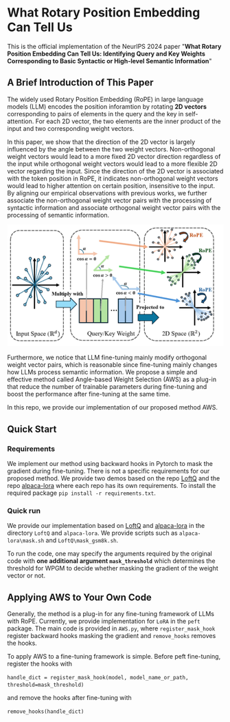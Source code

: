 # What Rotary Position Embedding Can Tell Us

This is the official implementation of the NeurIPS 2024 paper "**What Rotary Position Embedding Can Tell Us:
Identifying Query and Key Weights Corresponding to
Basic Syntactic or High-level Semantic Information**"

## A Brief Introduction of This Paper

The widely used Rotary Position Embedding (RoPE) in large language models (LLM) encodes the position inforamtion by rotating **2D vectors** corresponding to pairs of elements in the query and the key in self-attention.
For each 2D vector, the two elements are the inner product of the input and two corresponding weight vectors.

In this paper, we show that the direction of the 2D vector is largely influenced by the angle between the two weight vectors. Non-orthogonal weight vectors would lead to a more fixed 2D vector direction regardless of the input while orthogonal weight vectors would lead to a more flexible 2D vector regarding the input.
Since the direction of the 2D vector is associated with the token position in RoPE, it indicates non-orthogonal weight vectors would lead to higher attention on certain position, insensitive to the input.
By aligning our empirical observations with previous works, we further associate the non-orthogonal weight vector pairs with the processing of syntactic information and associate orthogonal weight vector pairs with the processing of semantic information.

![image](illustration.png)

Furthermore, we notice that LLM fine-tuning mainly modify orthogonal weight vector pairs, which is reasonable since fine-tuning mainly changes how LLMs process semantic information. 
We propose a simple and effective method called Angle-based Weight Selection (AWS) as a plug-in that reduce the number of trainable parameters during fine-tuning and boost the performance after fine-tuning at the same time. 

In this repo, we provide our implementation of our proposed method AWS.

## Quick Start

### Requirements
We implement our method using backward hooks in Pytorch to mask the gradient during fine-tuning. There is not a specific requirements for our proposed method. 
We provide two demos based on the repo [LoftQ](https://github.com/yxli2123/LoftQ) and the repo [alpaca-lora](https://github.com/tloen/alpaca-lora) where each repo has its own requirements.
To install the required package 
`pip install -r requirements.txt`.

### Quick run

We provide our implementation based on [LoftQ](https://github.com/yxli2123/LoftQ) and [alpaca-lora](https://github.com/tloen/alpaca-lora) in the directory `LoftQ` and `alpaca-lora`. We provide scripts such as `alpaca-lora\mask.sh` and `LoftQ\mask_gsm8k.sh`. 

To run the code, one may specify the arguments required by the original code with **one additional argument ``mask_threshold``** which determines the threshold for WPGM to decide whether masking the gradient of the weight vector or not.

## Applying AWS to Your Own Code

Generally, the method is a plug-in for any fine-tuning framework of LLMs with RoPE. Currently, we provide implementation for `LoRA` in the `peft` package.
The main code is provided in `AWS.py`, where `register_mask_hook` register backward hooks masking the gradient and `remove_hooks` removes the hooks.

To apply AWS to a fine-tuning framework is simple. Before peft fine-tuning, register the hooks with

```handle_dict = register_mask_hook(model, model_name_or_path,  threshold=mask_threshold)```

and remove the hooks after fine-tuning with

```remove_hooks(handle_dict)```